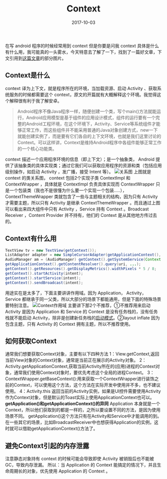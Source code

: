 ﻿---
title: Context
date: 2017-10-03
categories: android
tags:
- Context
---



在写 android 程序的时候经常用到 context 但是你要是问我 context 具体是什么有什么用，我可能真的一头雾水，今天特意去了解了一下，找到了一篇好文章，下文引用到[这篇文章](https://www.jianshu.com/p/94e0f9ab3f1d)的部分图片。

<!-- more -->

## **Context是什么**

context 译为上下文，就是程序所在的环境，当加载资源、启动 Activity 、获取系统服务的时候都需要这个 context，原文的开篇就有大概解释这个环境。我觉得这个解释很有利于我了解安卓。
>Android程序不像Java程序一样，随便创建一个类，写个main()方法就能运行，Android应用模型是基于组件的应用设计模式，组件的运行要有一个完整的Android工程环境，在这个环境下，Activity、Service等系统组件才能够正常工作，而这些组件并不能采用普通的Java对象创建方式，new一下就能创建实例了，而是要有它们各自的上下文环境，也就是我们这里讨论的Context。可以这样讲，Context是维持Android程序中各组件能够正常工作的一个核心功能类。

context 描述一个应用程序环境的信息（即上下文）；是一个抽象类， Android 提供了该抽象类的具体实现类；通过它我们可以获取应用程序的资源和类（包括应用级别操作，如启动 Activity ，发广播，接受 Intent 等）。
![关系图](https://upload-images.jianshu.io/upload_images/1187237-1b4c0cd31fd0193f.png?imageMogr2/auto-orient/strip%7CimageView2/2/w/628 )
上图就是 context 的类关系图， context 包括2个实现子类 ContextImpl 和 ContextWrapper ，具体就是 ContextImpl 负责具体实现而 ContextWrapper 只是一个包装类（我也不是很懂为什么要一个实现一个包装.....）， ContextThemeWrapper 类就包含了一些与主题相关的结构，因为只有 Activity 才需要主题，所以只有 Activity 是继承 ContextThemeWrapper 。而且通过上图可以看出来四大组件中只有 Activity ，Service 持有 Context 。Broadcast Receiver ，Content Provider 并不持有，他们的 Context 是从其他地方传过去的。

## **Context有什么用**

```java
TextView tv = new TextView(getContext());
ListAdapter adapter = new SimpleCursorAdapter(getApplicationContext(), ...);
AudioManager am = (AudioManager) getContext().getSystemService(Context.AUDIO_SERVICE);getApplicationContext().getSharedPreferences(name, mode);
getApplicationContext().getContentResolver().query(uri, ...);
getContext().getResources().getDisplayMetrics().widthPixels * 5 / 8;
getContext().startActivity(intent);
getContext().startService(intent);
getContext().sendBroadcast(intent);
```
用途实在是太多了，下面主要讲讲作用域。因为 Application， Activity， Service 都继承于同一父类，所以大部分的场景下都能通用，但是下面的特殊场景要特别注意。
![Context作用域](https://upload-images.jianshu.io/upload_images/1187237-fb32b0f992da4781.png?imageMogr2/auto-orient/strip%7CimageView2/2/w/589)
主要讲下那2个不推荐，①不推荐用来启动 Activity 是因为 Application 和 Service 的 Context 是没有任务栈的，没有任务栈就不能启动 Activity，除非是创建新任务栈的[启动模式](https://neo1946.github.io/android/2017/10/03/Activity%E7%9A%84%E5%90%AF%E5%8A%A8%E6%A8%A1%E5%BC%8F)。②layout inflate 因为包含主题，只有 Activity 的 Context 拥有主题，所以不推荐使用。

## **如何获取Context**

通常我们想要获取Context对象，主要有以下四种方法
1：View.getContext,返回当前View对象的Context对象，通常是当前正在展示的Activity对象。
2：Activity.getApplicationContext,获取当前Activity所在的(应用)进程的Context对象，通常我们使用Context对象时，要优先考虑这个全局的进程Context。
3：ContextWrapper.getBaseContext():用来获取一个ContextWrapper进行装饰之前的Context，可以使用这个方法，这个方法在实际开发中使用并不多，也不建议使用。
4：Activity.this 返回当前的Activity实例，如果是UI控件需要使用Activity作为Context对象，但是默认的Toast实际上使用ApplicationContext也可以。
**getApplication()和getApplicationContext()的异同**
Application 本身就是一个 Context，所以他们获取到的都是一样的，之所以要设置不同的方法，是因为使用场景不同。
getApplication()这个方法只有在Activity和Service中才能调用的到。
在一些其它的场景，比如BroadcastReceiver中也想获得Application的实例，这时就可以借助getApplicationContext()方法了。

## **避免Context引起的内存泄露**

注意静态对象持有 context 的时候可能会导致即使 Activity 被销毁后也不能被GC，导致内存泄漏。
所以：当 Application  的 Context 能搞定的情况下，并且生命周期长的对象，优先使用 Application 的 Context 。
